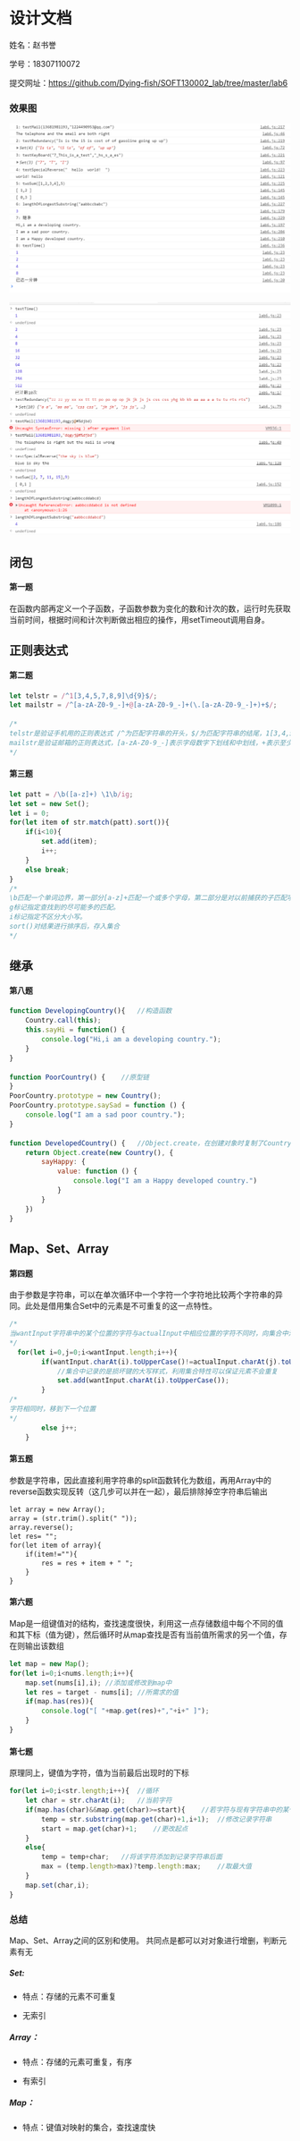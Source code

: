 # 设计文档

姓名：赵书誉

学号：18307110072

提交网址：https://github.com/Dying-fish/SOFT130002_lab/tree/master/lab6



### 效果图

![图1](images/效果图1.png)

![效果图2](images/效果图2.png)



## 闭包

#### 第一题

在函数内部再定义一个子函数，子函数参数为变化的数和计次的数，运行时先获取当前时间，根据时间和计次判断做出相应的操作，用setTimeout调用自身。



## 正则表达式

#### 第二题

```javascript
let telstr = /^1[3,4,5,7,8,9]\d{9}$/;
let mailstr = /^[a-zA-Z0-9_-]+@[a-zA-Z0-9_-]+(\.[a-zA-Z0-9_-]+)+$/;

/*
telstr是验证手机用的正则表达式 /^为匹配字符串的开头，$/为匹配字符串的结尾，1[3,4,5,7,8,9]\d{9}表示开头第一个字符是1，第二个字符是[3,4,5,7,8,9]中的一个，\d表示匹配数字，{9}表示匹配前面的子表达式9次
mailstr是验证邮箱的正则表达式，[a-zA-Z0-9_-]表示字母数字下划线和中划线，+表示至少匹配一次，这是邮箱的名称部分，然后邮箱一定含有@，后面跟着[N级域名].[三级域名.]二级域名.顶级域名，因此域名第一部分的表达式是[a-z0-9-]+，多级域名用+(\.[a-zA-Z0-9_-]+)+表示。
*/
```

#### 第三题

```javascript
let patt = /\b([a-z]+) \1\b/ig;
let set = new Set();
let i = 0;
for(let item of str.match(patt).sort()){
    if(i<10){
        set.add(item);
        i++;
    }
    else break;
}
/*
\b匹配一个单词边界，第一部分[a-z]+匹配一个或多个字母，第二部分是对以前捕获的子匹配项的引用，\1 指定第一个子匹配项，单词的第二个匹配项正好由括号表达式匹配。
g标记指定查找到的尽可能多的匹配。
i标记指定不区分大小写。
sort()对结果进行排序后，存入集合
*/
```



## 继承

#### 第八题

```javascript
function DevelopingCountry(){	//构造函数
    Country.call(this);
    this.sayHi = function() {
        console.log("Hi,i am a developing country.");
    }
}
	
function PoorCountry() {	//原型链
}
PoorCountry.prototype = new Country();
PoorCountry.prototype.saySad = function () {
    console.log("I am a sad poor country.");
}

function DevelopedCountry() {	//Object.create，在创建对象时复制了Country并增添了sayHappy函数
    return Object.create(new Country(), {	
        sayHappy: {
            value: function () {
                console.log("I am a Happy developed country.")
            }
        }
    })
}
```





## Map、Set、Array

#### 第四题

由于参数是字符串，可以在单次循环中一个字符一个字符地比较两个字符串的异同。此处是借用集合Set中的元素是不可重复的这一点特性。

```javascript
/*
当wantInput字符串中的某个位置的字符与actualInput中相应位置的字符不同时，向集合中添加该字符
*/
  for(let i=0,j=0;i<wantInput.length;i++){
        if(wantInput.charAt(i).toUpperCase()!=actualInput.charAt(j).toUpperCase()){
            //集合中记录的是损坏键的大写样式，利用集合特性可以保证元素不会重复
            set.add(wantInput.charAt(i).toUpperCase());
        }
/*
字符相同时，移到下一个位置
*/      
        else j++;
    }
```

#### 第五题

参数是字符串，因此直接利用字符串的split函数转化为数组，再用Array中的reverse函数实现反转（这几步可以并在一起），最后排除掉空字符串后输出

```
let array = new Array();
array = (str.trim().split(" "));
array.reverse();
let res= "";
for(let item of array){
    if(item!=""){
        res = res + item + " ";
    }
}
```

#### 第六题

Map是一组键值对的结构，查找速度很快，利用这一点存储数组中每个不同的值和其下标（值为键），然后循环时从map查找是否有当前值所需求的另一个值，存在则输出该数组

```javascript
let map = new Map();
for(let i=0;i<nums.length;i++){
    map.set(nums[i],i);	//添加或修改到map中
    let res = target - nums[i];	//所需求的值
    if(map.has(res)){
        console.log("[ "+map.get(res)+","+i+" ]");
    }
}
```

#### 第七题

原理同上，键值为字符，值为当前最后出现时的下标

```javascript
for(let i=0;i<str.length;i++){	//循环
    let char = str.charAt(i);	//当前字符
    if(map.has(char)&&map.get(char)>=start){	//若字符与现有字符串中的某个字符相同
        temp = str.substring(map.get(char)+1,i+1);	//修改记录字符串
        start = map.get(char)+1;	//更改起点
    }
    else{
        temp = temp+char;	//将该字符添加到记录字符串后面
        max = (temp.length>max)?temp.length:max;	//取最大值
    }
    map.set(char,i);
}
```



### 总结

Map、Set、Array之间的区别和使用。 共同点是都可以对对象进行增删，判断元素有无



##### Set:

- 特点：存储的元素不可重复

- 无索引

  

##### Array：

- 特点：存储的元素可重复，有序

- 有索引

  

##### Map：

- 特点：键值对映射的集合，查找速度快



